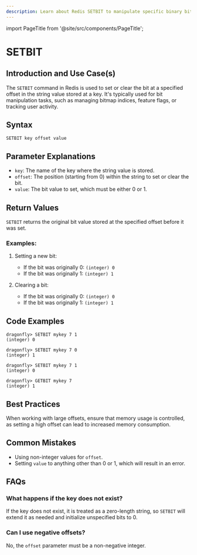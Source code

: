 ```yaml
---
description: Learn about Redis SETBIT to manipulate specific binary bits of a string value.
---
```


import PageTitle from '@site/src/components/PageTitle';

# SETBIT

<PageTitle title="Redis SETBIT Explained (Better Than Official Docs)" />

## Introduction and Use Case(s)

The `SETBIT` command in Redis is used to set or clear the bit at a specified offset in the string value stored at a key. It's typically used for bit manipulation tasks, such as managing bitmap indices, feature flags, or tracking user activity.

## Syntax

```
SETBIT key offset value
```

## Parameter Explanations

- `key`: The name of the key where the string value is stored.
- `offset`: The position (starting from 0) within the string to set or clear the bit.
- `value`: The bit value to set, which must be either 0 or 1.

## Return Values

`SETBIT` returns the original bit value stored at the specified offset before it was set.

### Examples:

1. Setting a new bit:

   - If the bit was originally 0: `(integer) 0`
   - If the bit was originally 1: `(integer) 1`

2. Clearing a bit:
   - If the bit was originally 0: `(integer) 0`
   - If the bit was originally 1: `(integer) 1`

## Code Examples

```cli
dragonfly> SETBIT mykey 7 1
(integer) 0

dragonfly> SETBIT mykey 7 0
(integer) 1

dragonfly> SETBIT mykey 7 1
(integer) 0

dragonfly> GETBIT mykey 7
(integer) 1
```

## Best Practices

When working with large offsets, ensure that memory usage is controlled, as setting a high offset can lead to increased memory consumption.

## Common Mistakes

- Using non-integer values for `offset`.
- Setting `value` to anything other than 0 or 1, which will result in an error.

## FAQs

### What happens if the key does not exist?

If the key does not exist, it is treated as a zero-length string, so `SETBIT` will extend it as needed and initialize unspecified bits to 0.

### Can I use negative offsets?

No, the `offset` parameter must be a non-negative integer.
